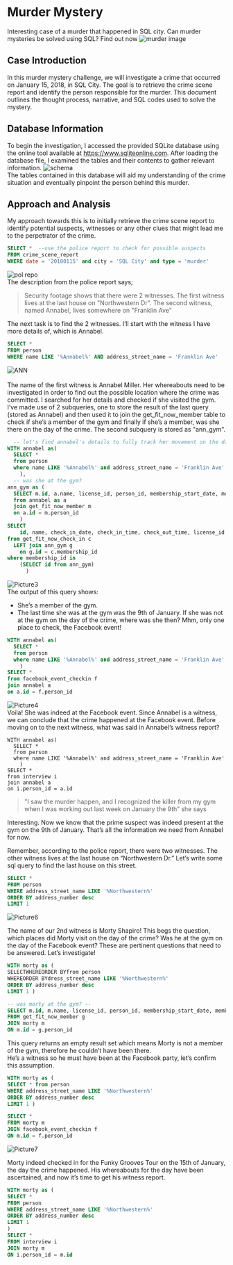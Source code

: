 # Murder Mystery
Interesting case of a murder that happened in SQL city. Can murder mysteries be solved using SQL? Find out now
![murder image](https://github.com/Saigovernor/Murder-Mystery/assets/118802056/2edf4211-b1ec-414a-aa65-fc37e83fc951)

## Case Introduction 
In this murder mystery challenge, we will investigate a crime that occurred on January 15, 2018, in SQL City. The goal is to retrieve the crime scene report and identify the person responsible for the murder. This document outlines the thought process, narrative, and SQL codes used to solve the mystery. 

## Database Information 
To begin the investigation, I accessed the provided SQLite database using the online tool available at https://www.sqliteonline.com. After loading the database file, I examined the tables and their contents to gather relevant information.
![schema](https://github.com/Saigovernor/Murder-Mystery/assets/118802056/87480b85-c4c0-4290-800d-d3ed9d77aa0a)<br>
The tables contained in this database will aid my understanding of the crime situation and eventually pinpoint the person behind this murder. 

## Approach and Analysis 
My approach towards this is to initially retrieve the crime scene report to identify potential suspects, witnesses or any other clues that might lead me to the perpetrator of the crime. 
``` sql 
SELECT *  --use the police report to check for possible suspects
FROM crime_scene_report
WHERE date = '20180115' and city = 'SQL City' and type = 'murder'
``` 
![pol repo](https://github.com/Saigovernor/Murder-Mystery/assets/118802056/224c09fd-c451-4808-9e07-4558ecf62760)
<br>
The description from the police report says; 
> Security footage shows that there were 2 witnesses. The first witness lives at the last house on "Northwestern Dr". The second witness, named Annabel, lives somewhere on "Franklin Ave"
>
The next task is to find the 2 witnesses. I’ll start with the witness I have more details of, which is Annabel. 

``` sql 
SELECT * 
FROM person 
WHERE name LIKE '%Annabel%' AND address_street_name = 'Franklin Ave'
``` 
![ANN](https://github.com/Saigovernor/Murder-Mystery/assets/118802056/d9fbed23-a06e-428d-9832-4f0fc18038fd)
<br>
<br>
The name of the first witness is Annabel Miller. Her whereabouts need to be investigated in order to find out the possible location where the crime was committed. I searched for her details and checked if she visited the gym. <br>
I’ve made use of 2 subqueries, one to store the result of the last query (stored as Annabel) and then used it to join the get_fit_now_member table to check if she’s a member of the gym and finally if she’s a member, was she there on the day of the crime. The second subquery is stored as "ann_gym". <br>

``` sql 
  -- let's find annabel's details to fully track her movement on the day of the crime
WITH annabel as(  
  SELECT * 
  from person 
  where name LIKE '%Annabel%' and address_street_name = 'Franklin Ave'
    ),
  -- was she at the gym?
ann_gym as (
  SELECT m.id, a.name, license_id, person_id, membership_start_date, membership_status
  from annabel as a 
  join get_fit_now_member m
  on a.id = m.person_id
    )
SELECT 
	id, name, check_in_date, check_in_time, check_out_time, license_id
from get_fit_now_check_in c
  LEFT join ann_gym g 
    on g.id = c.membership_id
where membership_id in 
	(SELECT id from ann_gym)
      )
  ```
![Picture3](https://github.com/Saigovernor/Murder-Mystery/assets/118802056/a186d123-e731-4049-81e8-6218c825bfe9)
<br>
The output of this query shows:
-	She’s a member of the gym. 
-	The last time she was at the gym was the 9th of January. 
If she was not at the gym on the day of the crime, where was she then? Mhm, only one place to check, the Facebook event! 
``` sql 
WITH annabel as(  
  SELECT * 
  from person 
  where name LIKE '%Annabel%' and address_street_name = 'Franklin Ave'
    )
SELECT * 
from facebook_event_checkin f 
join annabel a 
on a.id = f.person_id
``` 
![Picture4](https://github.com/Saigovernor/Murder-Mystery/assets/118802056/bea6324d-2c6c-4ec8-8b81-06608e898a0e) <br>
Voila! She was indeed at the Facebook event. Since Annabel is a witness, we can conclude that the crime happened at the Facebook event.<rbr>
Before moving on to the next witness, what was said in Annabel’s witness report? <br>  
```
WITH annabel as(  
  SELECT * 
  from person 
  where name LIKE '%Annabel%' and address_street_name = 'Franklin Ave'
    )
SELECT *
from interview i
join annabel a 
on i.person_id = a.id
```
> "I saw the murder happen, and I recognized the killer from my gym when I was working out last week on January the 9th” she says
>
Interesting. Now we know that the prime suspect was indeed present at the gym on the 9th of January. That’s all the information we need from Annabel for now. <br>

Remember, according to the police report, there were two witnesses. The other witness lives at the last house on “Northwestern Dr.” Let’s write some sql query to find the last house on this street. 
``` sql 
SELECT * 
FROM person 
WHERE address_street_name LIKE '%Northwestern%'
ORDER BY address_number desc 
LIMIT 1
```
![Picture6](https://github.com/Saigovernor/Murder-Mystery/assets/118802056/99133ccc-679f-44ff-b4ac-76129cbb070f)


The name of our 2nd witness is Morty Shapiro! This begs the question, which places did Morty visit on the day of the crime? Was he at the gym on the day of the Facebook event? These are pertinent questions that need to be answered. Let’s investigate! 
``` sql
WITH morty as (
SELECTWHEREORDER BYfrom person 
WHEREORDER BYdress_street_name LIKE '%Northwestern%'
ORDER BY address_number desc 
LIMIT 1 )

-- was morty at the gym? --
SELECT m.id, m.name, license_id, person_id, membership_start_date, membership_status
FROM get_fit_now_member g
JOIN morty m
ON m.id = g.person_id
```
This query returns an empty result set which means Morty is not a member of the gym, therefore he couldn’t have been there. <br>
He’s a witness so he must have been at the Facebook party, let’s confirm this assumption. 
``` sql 
WITH morty as (
SELECT * from person 
WHERE address_street_name LIKE '%Northwestern%'
ORDER BY address_number desc 
LIMIT 1 )

SELECT *
FROM morty m 
JOIN facebook_event_checkin f 
ON m.id = f.person_id
```
![Picture7](https://github.com/Saigovernor/Murder-Mystery/assets/118802056/8159a7e0-6666-4eb2-ada7-cfd565711e27)

Morty indeed checked in for the Funky Grooves Tour on the 15th of January, the day the crime happened. His whereabouts for the day have been ascertained, and now it’s time to get his witness report. 
``` sql 
WITH morty as (
SELECT * 
FROM person 
WHERE address_street_name LIKE '%Northwestern%'
ORDER BY address_number desc 
LIMIT 1
)
SELECT * 
FROM interview i 
JOIN morty m 
ON i.person_id = m.id
```



